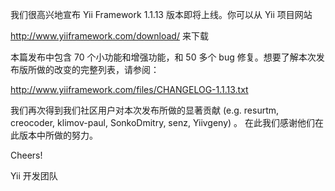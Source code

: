 我们很高兴地宣布 Yii Framework 1.1.13 版本即将上线。你可以从 Yii 项目网站

http://www.yiiframework.com/download/ 来下载

本篇发布中包含 70 个小功能和增强功能，和 50 多个 bug 修复。想要了解本次发布版所做的改变的完整列表，请参阅：

http://www.yiiframework.com/files/CHANGELOG-1.1.13.txt

我们再次得到我们社区用户对本次发布所做的显著贡献 (e.g. resurtm, creocoder, klimov-paul, SonkoDmitry, senz, Yiivgeny) 。 在此我们感谢他们在此版本中所做的努力。

Cheers!

Yii 开发团队